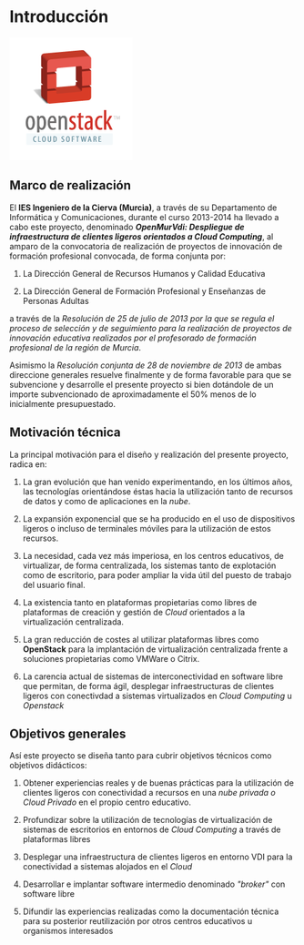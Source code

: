# Introducción #
![Openstack](./openstack.png) 

## Marco de realización ##
El **IES Ingeniero de la Cierva (Murcia)**, a través de su Departamento de Informática y Comunicaciones, durante el curso 2013-2014 ha llevado a cabo este proyecto, denominado **_OpenMurVdi: Despliegue de infraestructura de clientes ligeros orientados a Cloud Computing_**, al amparo de la convocatoria de realización de proyectos de innovación de formación profesional convocada, de forma conjunta por:

1. La Dirección General de Recursos Humanos y Calidad Educativa

2. La Dirección General de Formación Profesional y Enseñanzas de Personas Adultas

a través de la _Resolución de 25 de julio de 2013 por la que se regula el proceso de selección y de seguimiento para la realización de proyectos de innovación educativa realizados por el profesorado de formación profesional de la región de Murcia_.

Asimismo la _Resolución conjunta de 28 de noviembre de 2013_ de ambas direccione generales resuelve finalmente y de forma favorable para que se subvencione y desarrolle el presente proyecto si bien dotándole de un importe subvencionado de aproximadamente el 50% menos de lo inicialmente presupuestado.

## Motivación técnica ##
La principal motivación para el diseño y realización del presente proyecto, radica en:  

1. La gran evolución que han venido experimentando, en los últimos años, las tecnologías orientándose éstas hacia la utilización tanto de recursos de datos y como de aplicaciones en la _nube_. 

2. La expansión exponencial que se ha producido en el uso de dispositivos ligeros o incluso de terminales móviles para la utilización de estos recursos.

3. La necesidad, cada vez más imperiosa, en los centros educativos, de virtualizar, de forma centralizada, los sistemas tanto de explotación como de escritorio, para poder ampliar la vida útil del puesto de trabajo del usuario final.

4. La existencia tanto en plataformas propietarias como libres de plataformas de creación y gestión de _Cloud_ orientados a la virtualización centralizada.

5. La gran reducción de costes al utilizar plataformas libres como **OpenStack** para la implantación de virtualización centralizada frente a soluciones propietarias como VMWare o Citrix.

6. La carencia actual de sistemas de interconectividad en software libre que permitan, de forma ágil, desplegar infraestructuras de clientes ligeros con conectivdad a sistemas virtualizados en _Cloud Computing_ u _Openstack_ 

## Objetivos generales ## 

Así este proyecto se diseña tanto para cubrir objetivos técnicos como objetivos didácticos:

1. Obtener experiencias reales y de buenas prácticas para la utilización de clientes ligeros con conectividad a recursos en una _nube privada o Cloud Privado_ en el propio centro educativo.

2. Profundizar sobre la utilización de tecnologías de virtualización de sistemas de escritorios en entornos de _Cloud Computing_ a través de plataformas libres

3. Desplegar una infraestructura de clientes ligeros en entorno VDI para la conectividad a sistemas alojados en el _Cloud_

4. Desarrollar e implantar software intermedio denominado _"broker"_ con software libre 

5. Difundir las experiencias realizadas como la documentación técnica para su posterior reutilización por otros centros educativos u organismos interesados







